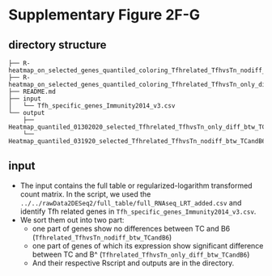 # Supplementary Figure 2F-G

## directory structure
```
├── R-heatmap_on_selected_genes_quantiled_coloring_Tfhrelated_TfhvsTn_nodiff_btw_TCandB6.R
├── R-heatmap_on_selected_genes_quantiled_coloring_Tfhrelated_TfhvsTn_only_diff_btw_TCandB6.R
├── README.md
├── input
│   └── Tfh_specific_genes_Immunity2014_v3.csv
└── output
    ├── Heatmap_quantiled_01302020_selected_Tfhrelated_TfhvsTn_only_diff_btw_TCandB6.pdf
    └── Heatmap_quantiled_031920_selected_Tfhrelated_TfhvsTn_nodiff_btw_TCandB6.pdf
```

## input
- The input contains the full table or regularized-logarithm transformed count matrix. In the script, we used the `../../rawData2DESeq2/full_table/full_RNAseq_LRT_added.csv` and identify Tfh related genes in `Tfh_specific_genes_Immunity2014_v3.csv`.
- We sort them out into two part: 
  - one part of genes show no differences between TC and B6 (`Tfhrelated_TfhvsTn_nodiff_btw_TCandB6`)
  - one part of genes of which its expression show significant difference between TC and B^ (`Tfhrelated_TfhvsTn_only_diff_btw_TCandB6`)
  - And their respective Rscript and outputs are in the directory.
